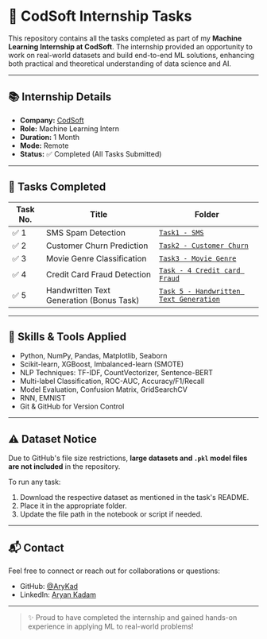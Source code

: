# 💼 CodSoft Internship Tasks

This repository contains all the tasks completed as part of my **Machine Learning Internship at CodSoft**. The internship provided an opportunity to work on real-world datasets and build end-to-end ML solutions, enhancing both practical and theoretical understanding of data science and AI.

---

## 📚 Internship Details

- **Company:** [CodSoft](https://www.codsoft.in/)
- **Role:** Machine Learning Intern
- **Duration:** 1 Month
- **Mode:** Remote
- **Status:** ✅ Completed (All Tasks Submitted)

---

## 🚀 Tasks Completed

| Task No. | Title | Folder |
|----------|------------------------------|-------------------------------|
| ✅ 1 | SMS Spam Detection | [`Task1 - SMS`](./Task1%20-%20SMS) |
| ✅ 2 | Customer Churn Prediction | [`Task2 - Customer Churn`](./Task2%20-%20Customer%20Churn) |
| ✅ 3 | Movie Genre Classification | [`Task3 - Movie Genre`](./Task3%20-%20Movie%20Genre) |
| ✅ 4 | Credit Card Fraud Detection | [`Task - 4 Credit card Fraud`](./Task%20-%204%20Credit%20card%20Fraud) |
| ✅ 5 | Handwritten Text Generation (Bonus Task) | [`Task 5 - Handwritten Text Generation`](./Task%205%20-%20Handwritten%20Text%20Generation) |

---

## 🧠 Skills & Tools Applied

- Python, NumPy, Pandas, Matplotlib, Seaborn
- Scikit-learn, XGBoost, Imbalanced-learn (SMOTE)
- NLP Techniques: TF-IDF, CountVectorizer, Sentence-BERT
- Multi-label Classification, ROC-AUC, Accuracy/F1/Recall
- Model Evaluation, Confusion Matrix, GridSearchCV
- RNN, EMNIST
- Git & GitHub for Version Control

---

## ⚠️ Dataset Notice

Due to GitHub's file size restrictions, **large datasets and `.pkl` model files are not included** in the repository.

To run any task:
1. Download the respective dataset as mentioned in the task's README.
2. Place it in the appropriate folder.
3. Update the file path in the notebook or script if needed.

---

## 📬 Contact

Feel free to connect or reach out for collaborations or questions:

- GitHub: [@AryKad](https://github.com/AryKad)
- LinkedIn: [Aryan Kadam](https://www.linkedin.com/in/aryan-kadam-0706)

---

> ✨ Proud to have completed the internship and gained hands-on experience in applying ML to real-world problems!
